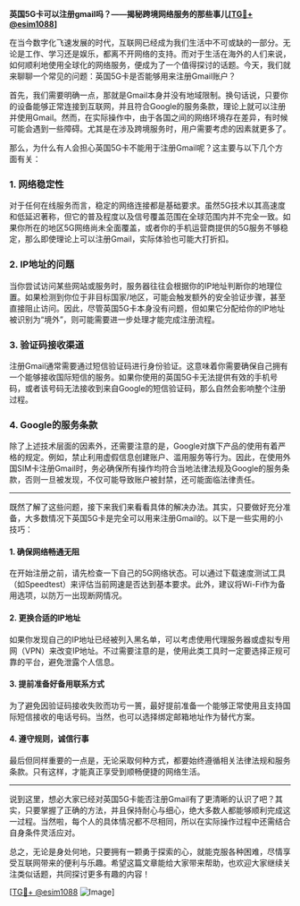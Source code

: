 **英国5G卡可以注册gmail吗？——揭秘跨境网络服务的那些事儿[[TG💪+ @esim1088](https://t.me/s/esim1088)]**

在当今数字化飞速发展的时代，互联网已经成为我们生活中不可或缺的一部分。无论是工作、学习还是娱乐，都离不开网络的支持。而对于生活在海外的人们来说，如何顺利地使用全球化的网络服务，便成为了一个值得探讨的话题。今天，我们就来聊聊一个常见的问题：英国5G卡是否能够用来注册Gmail账户？

首先，我们需要明确一点，那就是Gmail本身并没有地域限制。换句话说，只要你的设备能够正常连接到互联网，并且符合Google的服务条款，理论上就可以注册并使用Gmail。然而，在实际操作中，由于各国之间的网络环境存在差异，有时候可能会遇到一些障碍。尤其是在涉及跨境服务时，用户需要考虑的因素就更多了。

那么，为什么有人会担心英国5G卡不能用于注册Gmail呢？这主要与以下几个方面有关：

### **1. 网络稳定性**
对于任何在线服务而言，稳定的网络连接都是基础要求。虽然5G技术以其高速度和低延迟著称，但它的普及程度以及信号覆盖范围在全球范围内并不完全一致。如果你所在的地区5G网络尚未全面覆盖，或者你的手机运营商提供的5G服务不够稳定，那么即使理论上可以注册Gmail，实际体验也可能大打折扣。

### **2. IP地址的问题**
当你尝试访问某些网站或服务时，服务器往往会根据你的IP地址判断你的地理位置。如果检测到你位于非目标国家/地区，可能会触发额外的安全验证步骤，甚至直接阻止访问。因此，尽管英国5G卡本身没有问题，但如果它分配给你的IP地址被识别为“境外”，则可能需要进一步处理才能完成注册流程。

### **3. 验证码接收渠道**
注册Gmail通常需要通过短信验证码进行身份验证。这意味着你需要确保自己拥有一个能够接收国际短信的服务。如果你使用的英国5G卡无法提供有效的手机号码，或者该号码无法接收到来自Google的短信验证码，那么自然会影响整个注册过程。

### **4. Google的服务条款**
除了上述技术层面的因素外，还需要注意的是，Google对旗下产品的使用有着严格的规定。例如，禁止利用虚假信息创建账户、滥用服务等行为。因此，在使用外国SIM卡注册Gmail时，务必确保所有操作均符合当地法律法规及Google的服务条款，否则一旦被发现，不仅可能导致账户被封禁，还可能面临法律责任。

---

既然了解了这些问题，接下来我们来看看具体的解决办法。其实，只要做好充分准备，大多数情况下英国5G卡是完全可以用来注册Gmail的。以下是一些实用的小技巧：

#### **1. 确保网络畅通无阻**
在开始注册之前，请先检查一下自己的5G网络状态。可以通过下载速度测试工具（如Speedtest）来评估当前网速是否达到基本要求。此外，建议将Wi-Fi作为备用选项，以防万一出现断网情况。

#### **2. 更换合适的IP地址**
如果你发现自己的IP地址已经被列入黑名单，可以考虑使用代理服务器或虚拟专用网（VPN）来改变IP地址。不过需要注意的是，使用此类工具时一定要选择正规可靠的平台，避免泄露个人信息。

#### **3. 提前准备好备用联系方式**
为了避免因验证码接收失败而功亏一篑，最好提前准备一个能够正常使用且支持国际短信接收的电话号码。当然，也可以选择绑定邮箱地址作为替代方案。

#### **4. 遵守规则，诚信行事**
最后但同样重要的一点是，无论采取何种方式，都要始终遵循相关法律法规和服务条款。只有这样，才能真正享受到顺畅便捷的网络生活。

---

说到这里，想必大家已经对英国5G卡能否注册Gmail有了更清晰的认识了吧？其实，只要掌握了正确的方法，并且保持耐心与细心，绝大多数人都能够顺利完成这一过程。当然啦，每个人的具体情况都不尽相同，所以在实际操作过程中还需结合自身条件灵活应对。

总之，无论是身处何地，只要拥有一颗勇于探索的心，就能克服各种困难，尽情享受互联网带来的便利与乐趣。希望这篇文章能给大家带来帮助，也欢迎大家继续关注类似话题，共同探讨更多有趣的内容！

[[TG💪+ @esim1088](https://t.me/s/esim1088) ![Image](https://i.postimg.cc/4NQfJmqS/Snipaste-2025-05-13-00-14-12.png)]